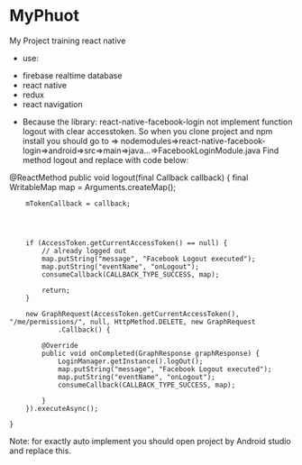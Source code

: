 # MyPhuot
My Project training react native
- use:
+ firebase realtime database
+ react native
+ redux
+ react navigation


* Because the library: react-native-facebook-login not implement function logout with clear accesstoken. So when you clone project and npm install you should go
to => nodemodules=>react-native-facebook-login=>android=>src=>main=>java...=>FacebookLoginModule.java
Find method logout and replace with code below:

@ReactMethod
    public void logout(final Callback callback) {
        final WritableMap map = Arguments.createMap();

        mTokenCallback = callback;




        if (AccessToken.getCurrentAccessToken() == null) {
            // already logged out
            map.putString("message", "Facebook Logout executed");
            map.putString("eventName", "onLogout");
            consumeCallback(CALLBACK_TYPE_SUCCESS, map);

            return;
        }

        new GraphRequest(AccessToken.getCurrentAccessToken(), "/me/permissions/", null, HttpMethod.DELETE, new GraphRequest
                .Callback() {

            @Override
            public void onCompleted(GraphResponse graphResponse) {
                LoginManager.getInstance().logOut();
                map.putString("message", "Facebook Logout executed");
                map.putString("eventName", "onLogout");
                consumeCallback(CALLBACK_TYPE_SUCCESS, map);

            }
        }).executeAsync();

    }

Note: for exactly auto implement you should open project by Android studio and replace this.
